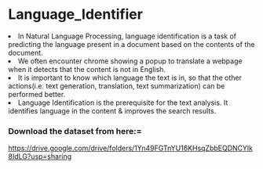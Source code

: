 
<h1>Language_Identifier</h1>

<li>In Natural Language Processing, language identification is a task of predicting the language present in a document based on the contents of the document.</li>
<li>We often encounter chrome showing a popup to translate a webpage when it detects that the content is not in English.</li>
<li>It is important to know which language the text is in, so that the other actions(i.e. text  generation, translation, text summarization) can be performed better.</li>
<li>Language Identification is the prerequisite for the text analysis. It identifies language in the content & improves the search results.</li>

### Download the dataset from here:=

https://drive.google.com/drive/folders/1Yn49FGTnYU16KHsqZbbEQDNCYlk8IdLG?usp=sharing

